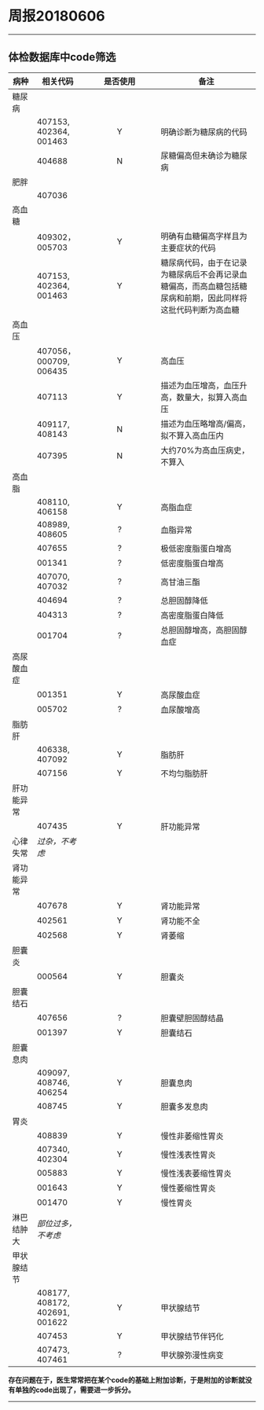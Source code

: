 <style>
/* 第一列表格宽度 */
table th:nth-of-type(1){
width: 10%;
}
/* 第二列表格宽度 */
table th:nth-of-type(2){
width: 20%;
}
/* 第三列表格宽度 */
table th:nth-of-type(3){
width: 30%;
}
/* 第四列表格宽度 */
table th:nth-of-type(4){
width: 40%;
}
/*  ... ...  */ 
</style>

# 周报20180606

---

## 体检数据库中code筛选

	
|病种|相关代码|是否使用|备注|
|----|--------|:------:|----|
|糖尿病
||407153, 402364, 001463 |Y|明确诊断为糖尿病的代码
||404688 |N|尿糖偏高但未确诊为糖尿病
|肥胖
||407036
|高血糖
||409302，005703 |Y|明确有血糖偏高字样且为主要症状的代码
||407153, 402364, 001463 |Y|糖尿病代码，由于在记录为糖尿病后不会再记录血糖偏高，而高血糖包括糖尿病和前期，因此同样将这批代码判断为高血糖
|高血压
||407056， 000709, 006435 |Y|高血压
||407113 |Y|描述为血压增高，血压升高，数量大，拟算入高血压
||409117, 408143 |N|描述为血压略增高/偏高，拟不算入高血压内
||407395 |N|大约70%为高血压病史，不算入
|高血脂
||408110, 406158 |Y|高脂血症
||408989, 408605 |?|血脂异常
||407655 |?|极低密度脂蛋白增高
||001341 |?|低密度脂蛋白增高
||407070, 407032 |?|高甘油三酯
||404694 |?|总胆固醇降低
||404313 |?|高密度脂蛋白降低
||001704 |?|总胆固醇增高，高胆固醇血症
|高尿酸血症
||001351 |Y|高尿酸血症
||005702 |?|血尿酸增高
|脂肪肝
||406338, 407092  |Y|脂肪肝
||407156 |Y|不均匀脂肪肝
|肝功能异常
||407435 |Y|肝功能异常
|心律失常|*过杂，不考虑*
|肾功能异常
||407678 |Y|肾功能异常
||402561 |Y|肾功能不全
||402568 |Y|肾萎缩
|胆囊炎
||000564 |Y|胆囊炎
|胆囊结石 
||407656 |?|胆囊壁胆固醇结晶
||001397 |Y|胆囊结石
|胆囊息肉
||409097, 408746, 406254 |Y|胆囊息肉
||408745 |Y|胆囊多发息肉
|胃炎
||408839 |Y|慢性非萎缩性胃炎
||407340, 402304 |Y|慢性浅表性胃炎
||005883 |Y|慢性浅表萎缩性胃炎
||001643 |Y|慢性萎缩性胃炎
||001470 |Y|慢性胃炎
|淋巴结肿大|*部位过多，不考虑*
|甲状腺结节
||408177, 408172, 402691, 001622 |Y|甲状腺结节
||407453 |Y|甲状腺结节伴钙化
||407473, 407461 |?|甲状腺弥漫性病变

**存在问题在于，医生常常把在某个code的基础上附加诊断，于是附加的诊断就没有单独的code出现了，需要进一步拆分。**

---